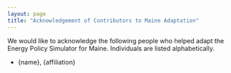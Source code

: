 ```yaml
---
layout: page
title: "Acknowledgement of Contributors to Maine Adaptation"
---
```


We would like to acknowledge the following people who helped adapt the Energy Policy Simulator for Maine.  Individuals are listed alphabetically.

* {name}, {affiliation}

